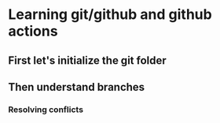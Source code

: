 # Learning git/github and github actions
## First let's initialize the git folder
## Then understand branches
### Resolving conflicts
